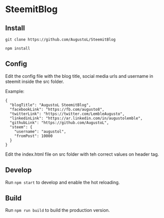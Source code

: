 # SteemitBlog

## Install

`git clone https://github.com/AugustoL/SteemitBlog`

`npm install`

## Config

Edit the config file with the blog title, social media urls and username in steemit inside the src folder.

Example:
```
{
  "blogTitle": "AugustoL SteemitBlog",
  "facebookLink": "https://fb.com/augusto8",
  "twitterLink": "https://twitter.com/LembleAugusto",
  "linkedinLink": "https://ar.linkedin.com/in/augustolemble",
  "githubLink": "https://github.com/AugustoL",
  "steem": {
    "username": "augustol",
    "fromPost": 10000
  }
}
```

Edit the index.html file on src folder with teh correct values on header tag.

## Develop

Run `npm start` to develop and enable the hot reloading.

## Build

Run `npm run build` to build the production version.
